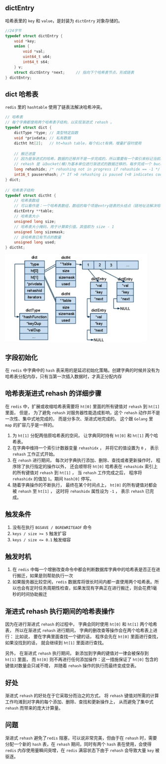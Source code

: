 ## dictEntry
哈希表里的 `key` 和 `value`，是封装为 `dictEntry` 对象存储的。

```c
//24字节
typedef struct dictEntry {
    void *key;
    union {
        void *val;
        uint64_t u64;
        int64_t s64;
    } v;
    struct dictEntry *next;     // 指向下个哈希表节点，形成链表
} dictEntry;
```





## dict 哈希表

`redis` 里的 `hashtable` 使用了链表法解决哈希冲突。

```c
// 哈希表
// 每个字典都使用两个哈希表子结构，以实现渐进式 rehash 。
typedef struct dict {
    dictType *type; // 类型特定函数
    void *privdata; // 私有数据
    dictht ht[2];   // ht=hash table，每个dict有俩，增量扩容时使用
    
    // 搬迁进度
    // 因为是渐进式的哈希，数据的迁移并不是一步完成的，所以需要有一个索引来标记当前的搬迁进度
    // rehash 是 以bucket(桶)为基本单位进行渐进式的数据迁移的，每步完成一个 bucket 的迁移，直至所有数据迁移完毕
    long rehashidx; /* rehashing not in progress if rehashidx == -1 */
    int16_t pauserehash; /* If >0 rehashing is paused (<0 indicates coding error) */
} dict;

// 哈希表子结构
typedef struct dictht {
    // 哈希表数组
    // 可以看作是：一个哈希表数组，数组的每个项是entry链表的头结点（链地址法解决哈希冲突）
    dictEntry **table;
    // 哈希表大小
    unsigned long size;
    // 哈希表大小掩码，用于计算索引值。其值即为 size - 1
    unsigned long sizemask;
    // 该哈希表已有节点的数量
    unsigned long used;
} dictht;
```

![image-20210804164931040](assets/image-20210804164931040.png)







## 字段初始化

在 `redis` 中字典中的 `hash` 表采用的是延迟初始化策略。创建字典的时候并没有为哈希表分配内存，只有当第一次插入数据时，才真正分配内存





## 哈希表渐进式 rehash 的详细步骤
在 `redis` 中，扩展或收缩哈希表需要将 `ht[0]` 里面的所有键值对 `rehash` 到 `ht[1]` 里面， 但是， 为了避免 `rehash` 对服务器性能造成影响，这个 `rehash` 动作并不是一次性、集中式地完成的， 而是分多次、渐进式地完成的。 这个跟 `Golang` 里 `map` 的扩容几乎是一样的。

1. 为 `ht[1]` 分配两倍原哈希表的空间， 让字典同时持有 `ht[0]` 和 `ht[1]` 两个哈希表。
2. 在字典中维持一个索引计数器变量 `rehashidx` ， 并将它的值设置为 `0` ， 表示 `rehash` 工作正式开始。
3. 在 `rehash` 进行期间， 每次对字典执行添加、删除、查找或者更新操作时， 程序除了执行指定的操作以外， 还会顺带将 `ht[0]` 哈希表在 `rehashidx` 索引上的所有键值对 `rehash` 到 `ht[1]` ， 当 `rehash` 工作完成之后， 程序将 `rehashidx` 的值加 `1`。期间 `hash[0]` 停写。
4. 随着字典操作的不断执行， 最终在某个时间点上， `ht[0]` 的所有键值对都会被 `rehash` 至 `ht[1]` ， 这时将 `rehashidx` 属性设为 `-1` ， 表示 `rehash` 已完成。





## 触发条件

1. 没有在执行 `BGSAVE / BGREWRITEAOF` 命令 
2. `keys / size >= 5` 触发扩容
3. `keys / size <= 0.1` 触发缩容





## 触发时机

1.  在  `redis` 中每一个增删改查命令中都会判断数据库字典中的哈希表是否正在进行搬迁，如果是则帮助执行一次
2.  如果服务器比较空闲，`redis` 数据库将很长时间内都一直使用两个哈希表。所以也会有定时任务周期性检查，如果发现有字典正在进行搬迁，则会花费1毫秒的时间协助搬迁





## 渐进式 rehash 执行期间的哈希表操作

因为在进行渐进式 `rehash` 的过程中， 字典会同时使用 `ht[0]` 和 `ht[1]` 两个哈希表， 所以在渐进式 `rehash` 进行期间， 字典的删改查等操作会在两个哈希表上进行： 比如说， 要在字典里面查找一个键的话， 程序会先在 `ht[0]` 里面进行查找， 如果没找到的话， 就会继续到 `ht[1]` 里面进行查找。

另外， 在渐进式 `rehash` 执行期间， 新添加到字典的键值对一律会被保存到 `ht[1]` 里面， 而 `ht[0]` 则不再进行任何添加操作：这一措施保证了 `ht[0]` 包含的键值对数量会只减不增， 并随着 `rehash` 操作的执行而最终变成空表。





## 好处

渐进式 `rehash` 的好处在于它采取分而治之的方式， 将 `rehash` 键值对所需的计算工作均滩到对字典的每个添加、删除、查找和更新操作上， 从而避免了集中式 `rehash` 而带来的庞大计算量。





## 问题

渐进式 `rehash` 避免了`redis` 阻塞，可以说非常完美，但由于在 `rehash` 时，需要分配一个新的 `hash` 表，在 `rehash` 期间，同时有两个 `hash` 表在使用，会使得 `redis` 内存使用量瞬间突增，在 `redis` 满容状态下由于 `rehash` 会导致大量 `key` 被驱逐。